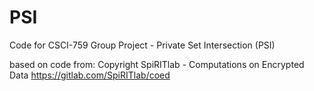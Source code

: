 # PSI

Code for CSCI-759 Group Project - Private Set Intersection (PSI)

based on code from: Copyright SpiRITlab - Computations on Encrypted Data https://gitlab.com/SpiRITlab/coed
